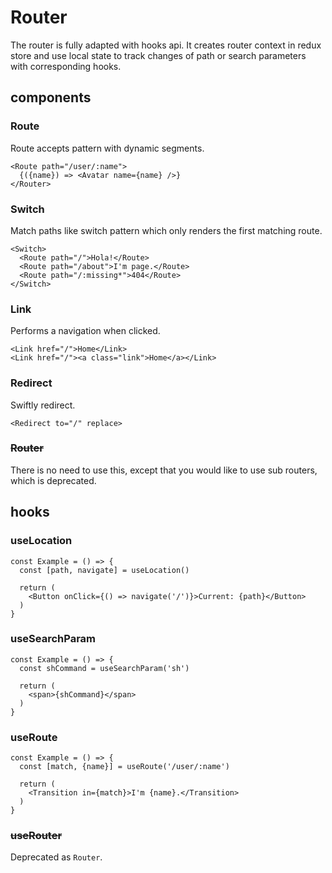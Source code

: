 
# Router

The router is fully adapted with hooks api. It creates router context in redux store and use local state to track changes of path or search parameters with corresponding hooks.

## components

### Route

Route accepts pattern with dynamic segments.

```tsx
<Route path="/user/:name">
  {({name}) => <Avatar name={name} />}
</Router>
```

### Switch

Match paths like switch pattern which only renders the first matching route.

```tsx
<Switch>
  <Route path="/">Hola!</Route>
  <Route path="/about">I'm page.</Route>
  <Route path="/:missing*">404</Route>
</Switch>
```

### Link

Performs a navigation when clicked.

```tsx
<Link href="/">Home</Link>
<Link href="/"><a class="link">Home</a></Link>
```

### Redirect

Swiftly redirect.

```tsx
<Redirect to="/" replace>
```

### ~~Router~~

There is no need to use this, except that you would like to use sub routers, which is deprecated.

## hooks

### useLocation

```tsx
const Example = () => {
  const [path, navigate] = useLocation()

  return (
    <Button onClick={() => navigate('/')}>Current: {path}</Button>
  )
}
```

### useSearchParam

```tsx
const Example = () => {
  const shCommand = useSearchParam('sh')

  return (
    <span>{shCommand}</span>
  )
}
```

### useRoute

```tsx
const Example = () => {
  const [match, {name}] = useRoute('/user/:name')

  return (
    <Transition in={match}>I'm {name}.</Transition>
  )
}
```

### ~~useRouter~~

Deprecated as `Router`.
